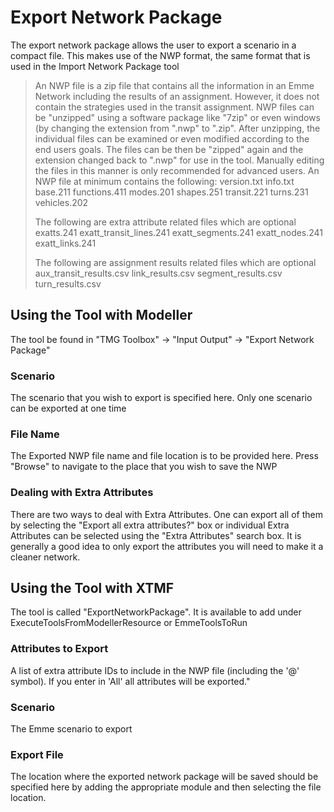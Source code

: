 ﻿# **Export Network Package**
The export network package allows the user to export a scenario in a compact file. This makes use of the NWP format, the same format that is used in the Import Network Package tool
> An NWP file is a zip file that contains all the information in an Emme Network including the results of an assignment. However, it does not contain the strategies used in the transit assignment.  NWP files can be "unzipped" using a software package like "7zip" or even windows (by changing the extension from ".nwp" to ".zip". After unzipping, the individual files can be examined or even modified according to the end users goals. The files can be then be "zipped" again and the extension changed back to ".nwp" for use in the tool. Manually editing the files in this manner is only recommended for advanced users.
> An NWP file at minimum contains the following:
> version.txt
> info.txt
> base.211
> functions.411
> modes.201
> shapes.251
> transit.221
> turns.231
> vehicles.202
> 
> The following are extra attribute related files which are optional
> exatts.241
> exatt_transit_lines.241
> exatt_segments.241
> exatt_nodes.241
> exatt_links.241
> 
> The following are assignment results related files which are optional
> aux_transit_results.csv
> link_results.csv
> segment_results.csv
> turn_results.csv


## **Using the Tool with Modeller**
The tool be found in "TMG Toolbox" -> "Input Output" -> "Export Network Package"
### Scenario
The scenario that you wish to export is specified here. Only one scenario can be exported at one time

### File Name
The Exported NWP file name and file location is to be provided here. Press "Browse" to navigate to the place that you wish to save the NWP

### Dealing with Extra Attributes
There are two ways to deal with Extra Attributes. One can export all of them by selecting the "Export all extra attributes?" box or individual Extra Attributes can be selected using the "Extra Attributes" search box. It is generally a good idea to only export the attributes you will need to make it a cleaner network. 


## **Using the Tool with XTMF**
The tool is called "ExportNetworkPackage". It is available to add under ExecuteToolsFromModellerResource or EmmeToolsToRun

### Attributes to Export
A list of extra attribute IDs to include in the NWP file (including the '@' symbol).  If you enter in 'All' all attributes will be exported."

### Scenario
The Emme scenario to export

### Export File
The location where the exported network package will be saved should be specified here by adding the appropriate module and then selecting the file location.










